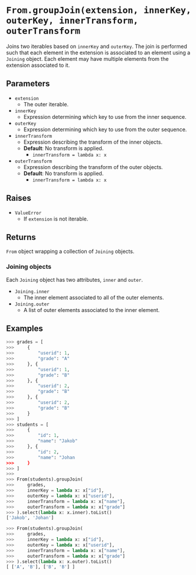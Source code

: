 `From.groupJoin(extension, innerKey, outerKey, innerTransform, outerTransform`
==============================================================================

Joins two iterables based on `innerKey` and `outerKey`. The join is performed such that each element in the extension is associated to an element using a `Joining` object. Each element may have multiple elements from the extension associated to it.

Parameters
----------

- `extension`
    - The outer iterable.
- `innerKey`
    - Expression determining which key to use from the inner sequence.
- `outerKey`
    - Expression determining which key to use from the outer sequence.
- `innerTransform`
    - Expression describing the transform of the inner objects.
    - __Default__: No transform is applied.
        - `innerTransform = lambda x: x`
- `outerTransform`
    - Expression describing the transform of the outer objects.
    - __Default__: No transform is applied.
        - `innerTransform = lambda x: x`

Raises
------
- `ValueError`
    - If `extension` is not iterable.

Returns
-------

`From` object wrapping a collection of `Joining` objects.

### Joining objects ###
Each `Joining` object has two attributes, `inner` and `outer`.
- `Joining.inner`
    - The inner element associated to all of the outer elements.
- `Joining.outer`
    - A list of outer elements associated to the inner element.

Examples
--------

```python
>>> grades = [
>>>     {
>>>         "userid": 1,
>>>         "grade": "A"
>>>     }, {
>>>         "userid": 1,
>>>         "grade": "B"
>>>     }, {
>>>         "userid": 2,
>>>         "grade": "B"
>>>     }, {
>>>         "userid": 2,
>>>         "grade": "B"
>>>     }
>>> ]
>>> students = [
>>>     {
>>>         "id": 1,
>>>         "name": "Jakob"
>>>     }, {
>>>         "id": 2,
>>>         "name": "Johan
>>>     }
>>> ]
>>> 
>>> From(students).groupJoin(
>>>     grades,
>>>     innerKey = lambda x: x["id"],
>>>     outerKey = lambda x: x["userid"],
>>>     innerTransform = lambda x: x["name"],
>>>     outerTransform = lambda x: x["grade"]
>>> ).select(lambda x: x.inner).toList()
['Jakob', 'Johan']

>>> From(students).groupJoin(
>>>     grades,
>>>     innerKey = lambda x: x["id"],
>>>     outerKey = lambda x: x["userid"],
>>>     innerTransform = lambda x: x["name"],
>>>     outerTransform = lambda x: x["grade"]
>>> ).select(lambda x: x.outer).toList()
[ ['A', 'B'], ['B', 'B'] ]

```